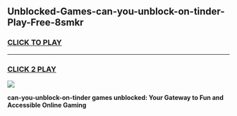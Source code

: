 
## Unblocked-Games-can-you-unblock-on-tinder-Play-Free-8smkr
<h3>
<a href="https://premium76.site?title=can-you-unblock-on-tinder&ref=18A1">CLICK TO PLAY</a></h3>
<hr>

<h3>
<a href="https://premium76.site?title=can-you-unblock-on-tinder&ref=18A1">CLICK 2 PLAY</a>
  
</h3>

<a href="https://premium76.site?title=can-you-unblock-on-tinder&ref=18A1"><img src="https://clearcache.store/games.png"></a>


**can-you-unblock-on-tinder games unblocked: Your Gateway to Fun and Accessible Online Gaming**
